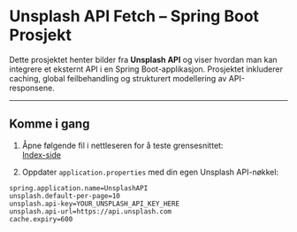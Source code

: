 # Unsplash API Fetch – Spring Boot Prosjekt

Dette prosjektet henter bilder fra **Unsplash API** og viser hvordan man kan integrere et eksternt API i en Spring Boot-applikasjon. Prosjektet inkluderer caching, global feilbehandling og strukturert modellering av API-responsene.

---

## Komme i gang

1. Åpne følgende fil i nettleseren for å teste grensesnittet:  
   [Index-side](https://github.com/Zain004/UnsplashAPIFetch/blob/main/UnsplashAPI/src/main/resources/static/index.html)

2. Oppdater `application.properties` med din egen Unsplash API-nøkkel:  

```properties
spring.application.name=UnsplashAPI
unsplash.default-per-page=10
unsplash.api-key=YOUR_UNSPLASH_API_KEY_HERE
unsplash.api-url=https://api.unsplash.com
cache.expiry=600
